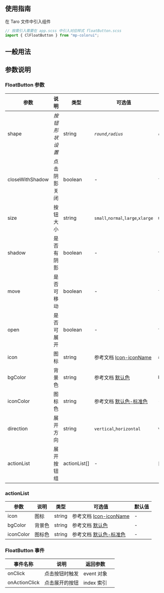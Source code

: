 ## 使用指南

在 Taro 文件中引入组件

```js
// 按需引入需要在 app.scss 中引入对应样式 floatButton.scss
import { ClFloatButton } from "mp-colorui";
```

## 一般用法

<CodeShow componentName='floatButton' />

## 参数说明

### FloatButton 参数

| 参数            | 说明           | 类型         | 可选值                                                       | 默认值     |
| --------------- | -------------- | ------------ | ------------------------------------------------------------ | ---------- |
| shape           | _按钮形状设置_ | string       | _`round`_,_`radius`_                                         | _`round`_  |
| closeWithShadow | 点击阴影关闭   | boolean      | -                                                            | `false`    |
| size            | 按钮大小       | string       | `small`,`normal`,`large`,`xlarge`                            | `normal`   |
| shadow          | 是否有阴影     | boolean      | -                                                            | `true`     |
| move            | 是否可移动     | boolean      | -                                                            | `false`    |
| open            | 是否可展开     | boolean      | -                                                            | `true`     |
| icon            | 图标           | string       | 参考文档 [Icon-iconName](/mp-colorui-doc/base/icon#iconname) | `add`      |
| bgColor         | 背景色         | string       | 参考文档 [默认色](/mp-colorui-doc/home/color)                | `blue`     |
| iconColor       | 图标色         | string       | 参考文档 [默认色-标准色](/mp-colorui-doc/home/color#标准色)  | -          |
| direction       | 展开方向       | string       | `vertical`,`horizontal`                                      | `vertical` |
| actionList      | 展开按钮组     | actionList[] | -                                                            | []         |

### actionList

| 参数      | 说明   | 类型   | 可选值                                                       | 默认值 |
| --------- | ------ | ------ | ------------------------------------------------------------ | ------ |
| icon      | 图标   | string | 参考文档 [Icon-iconName](/mp-colorui-doc/base/icon#iconname) | -      |
| bgColor   | 背景色 | string | 参考文档 [默认色](/mp-colorui-doc/home/color)                | -      |
| iconColor | 图标色 | string | 参考文档 [默认色-标准色](/mp-colorui-doc/home/color#标准色)  | -      |

### FloatButton 事件

| 事件名称      | 说明           | 返回参数   |     |
| ------------- | -------------- | ---------- | --- |
| onClick       | 点击按钮时触发 | event 对象 |     |
| onActionClick | 点击展开的按钮 | index 索引 |     |

<FloatPhone url="https://yinliangdream.github.io/mp-colorui-h5-demo/#/pages/components/floatButton/index" />
